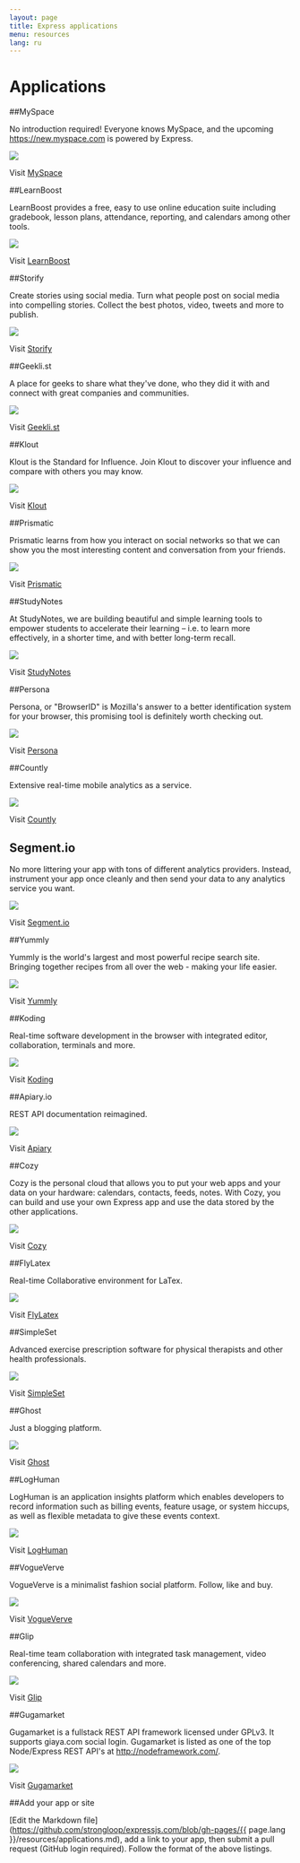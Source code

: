 ```yaml
---
layout: page
title: Express applications
menu: resources
lang: ru
---
```


# Applications

##MySpace

No introduction required! Everyone knows MySpace,
and the upcoming https://new.myspace.com is powered by Express.

[![](/images/apps/screenshots/myspace.png)](https://new.myspace.com/)

Visit [MySpace](https://new.myspace.com/)

##LearnBoost

LearnBoost provides a free, easy to use online
education suite including gradebook,
lesson plans, attendance, reporting, and calendars
among other tools.

[![](/images/apps/screenshots/learnboost.png)](https://www.learnboost.com/)

Visit [LearnBoost](https://www.learnboost.com/)

##Storify

Create stories using social media. Turn what people post
on social media into compelling stories.  Collect the best photos, video,
tweets and more to publish.

[![](/images/apps/screenshots/storify.png)](http://storify.com/)

Visit [Storify](http://storify.com/)

##Geekli.st

A place for geeks to share what they've done, who they did it with and
connect with great companies and communities.

[![](/images/apps/screenshots/geeklist.png)](http://geekli.st)

Visit [Geekli.st](http://geekli.st)

##Klout

Klout is the Standard for Influence. Join Klout to discover your
influence and compare with others you may know.

[![](/images/apps/screenshots/klout.png)](http://klout.com)

Visit [Klout](http://klout.com)

##Prismatic

Prismatic learns from how you interact on social networks so that we
can show you the most interesting content and conversation from your friends.

[![](/images/apps/screenshots/prismatic.png)](http://getprismatic.com/)

Visit [Prismatic](http://getprismatic.com/)

##StudyNotes

At StudyNotes, we are building beautiful and simple
learning tools to empower students to accelerate their
learning – i.e. to learn more effectively, in a shorter
time, and with better long-term recall.

[![](/images/apps/screenshots/studynotes.png)](http://www.apstudynotes.org/)

Visit [StudyNotes](http://www.apstudynotes.org/)

##Persona

Persona, or "BrowserID" is Mozilla's answer
to a better identification system for your browser,
this promising tool is definitely worth checking out.

[![](/images/apps/screenshots/browserid.png)](https://login.persona.org/)

Visit [Persona](https://login.persona.org/)

##Countly

Extensive real-time mobile analytics as a service.

[![](/images/apps/screenshots/countly.png)](https://count.ly/)

Visit [Countly](https://count.ly/)

## Segment.io

No more littering your app with tons of different analytics providers.
Instead, instrument your app once cleanly and then send your data to any analytics service you want.

[![](/images/apps/screenshots/segment.png)](http://segment.io/)

Visit [Segment.io](http://segment.io/)

##Yummly

Yummly is the world's largest and most powerful recipe search site.
Bringing together recipes from all over the web - making your life easier.

[![](/images/apps/screenshots/yummly.png)](http://yummly.com/)

Visit [Yummly](http://yummly.com/)

##Koding

Real-time software development in the browser with integrated
editor, collaboration, terminals and more.

[![](/images/apps/screenshots/koding.png)](http://koding.com/)

Visit [Koding](http://koding.com/)

##Apiary.io

REST API documentation reimagined.

[![](/images/apps/screenshots/apiary.png)](http://apiary.io/)

Visit [Apiary](http://apiary.io/)

##Cozy

Cozy is the personal cloud that allows you to put your web apps and your
data on your hardware: calendars, contacts, feeds, notes. With Cozy, you can build and use your own Express app and use the data stored by the other applications.

[![](/images/apps/screenshots/cozy.png)](http://cozy.io/)

Visit [Cozy](http://cozy.io/)

##FlyLatex

Real-time Collaborative environment for LaTex.

[![](/images/apps/screenshots/flylatex.png)](http://github.com/alabid/flylatex)

Visit [FlyLatex](http://github.com/alabid/flylatex)

##SimpleSet

Advanced exercise prescription software for physical therapists and other health professionals.

[![](/images/apps/screenshots/simpleset.png)](http://www.simpleset.net)

Visit [SimpleSet](http://www.simpleset.net)

##Ghost

Just a blogging platform.

[![](/images/apps/screenshots/ghost.png)](https://ghost.org)

Visit [Ghost](https://ghost.org)

##LogHuman

LogHuman is an application insights platform which enables developers to record information such as billing events, feature usage, or system hiccups, as well as flexible metadata to give these events context.

[![](/images/apps/screenshots/loghuman.png)](https://loghuman.com)

Visit [LogHuman](https://loghuman.com)

##VogueVerve

VogueVerve is a minimalist fashion social platform. Follow, like and buy.

[![](/images/apps/screenshots/vogueverve.png)](http://vogueverve.com)

Visit [VogueVerve](http://vogueverve.com)

##Glip

Real-time team collaboration with integrated task management, video conferencing, shared calendars and more.

[![](/images/apps/screenshots/glip.png)](https://glip.com)

Visit [Glip](https://glip.com)

##Gugamarket

Gugamarket is a fullstack REST API framework licensed under GPLv3. It supports giaya.com social login.
Gugamarket is listed as one of the top Node/Express REST API's at http://nodeframework.com/.

[![](/images/apps/screenshots/gugamarket.png)](http://www.gugamarket.com)

Visit [Gugamarket](http://www.gugamarket.com)

##Add your app or site

[Edit the Markdown file](https://github.com/strongloop/expressjs.com/blob/gh-pages/{{ page.lang }}/resources/applications.md),
add a link to your app, then submit a pull request (GitHub login required).  Follow the format of the above listings.
